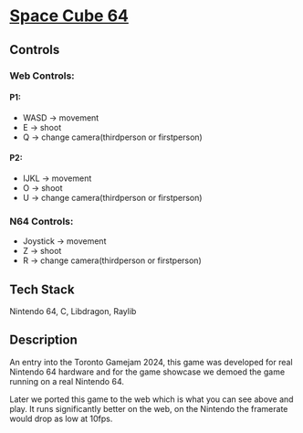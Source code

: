 # [Space Cube 64](https://github.com/realtradam/tojam2024)

## Controls
### Web Controls:

#### P1:

- WASD -> movement
- E -> shoot
- Q -> change camera(thirdperson or firstperson)

#### P2:
- IJKL -> movement
- O -> shoot
- U -> change camera(thirdperson or firstperson)



### N64 Controls:

- Joystick -> movement
- Z -> shoot
- R -> change camera(thirdperson or firstperson)

## Tech Stack
Nintendo 64, C, Libdragon, Raylib

## Description

An entry into the Toronto Gamejam 2024, this game was developed for real Nintendo 64 hardware and for the game showcase we demoed the game running on a real Nintendo 64.

Later we ported this game to the web which is what you can see above and play. It runs significantly better on the web, on the Nintendo the framerate would drop as low at 10fps.

